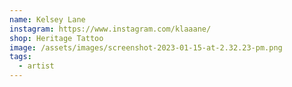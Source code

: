 ```yaml
---
name: Kelsey Lane
instagram: https://www.instagram.com/klaaane/
shop: Heritage Tattoo
image: /assets/images/screenshot-2023-01-15-at-2.32.23-pm.png
tags:
  - artist
---
```

